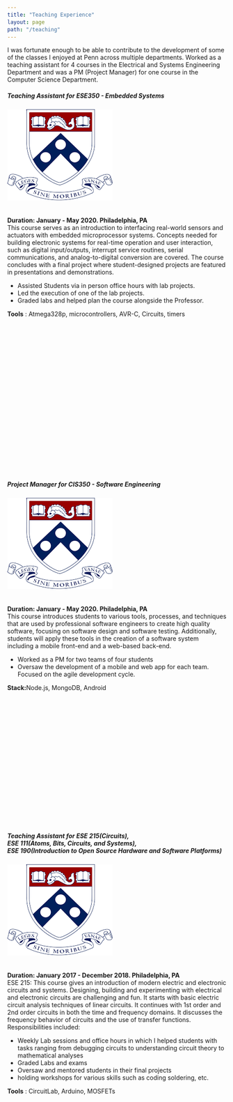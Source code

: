 ```yaml
---
title: "Teaching Experience"
layout: page
path: "/teaching"
---
```


I was fortunate enough to be able to contribute to the development of some of the classes I enjoyed at Penn across multiple departments. Worked as a teaching assistant for 4 courses in the Electrical and Systems Engineering Department and was a PM (Project Manager) for one course in the Computer Science Department.

<div class="container">
    <div id='left-content'>
     <h5 id="Titre">Teaching Assistant for ESE350 - Embedded Systems</h5>
        <img id="Logo" src="./penn.png" alt="logo" />        
    </div>
    <div id='right-content'>        
        <br/><br/><b>Duration: January - May 2020. Philadelphia, PA</b><br/>
        This course serves as an introduction to interfacing real-world sensors and actuators with embedded microprocessor systems. Concepts needed for building electronic systems for real-time operation and user interaction, such as digital input/outputs, interrupt service routines, serial communications, and analog-to-digital conversion are covered. The course concludes with a final project where student-designed projects are featured in presentations and demonstrations.
         <ul> 
            <li>Assisted Students via in person office hours with lab projects. </li>
            <li>Led the execution of one of the lab projects. </li>
            <li>Graded labs and helped plan the course alongside the Professor.</li>
        </ul> 
        <b>Tools</b> : Atmega328p, microcontrollers, AVR-C, Circuits, timers 
        </span>
    </div>
    <br/><br/><br/><br/><br/><br/><br/><br/><br/>
</div>

<br/><br/><br/><br/><br/><br/><br/><br/><br/><br/><br/>
<div class="container">
    <div id='left-content'>
     <h5 id="Titre">Project Manager for CIS350 - Software Engineering</h5>
        <img id="Logo" src="./penn.png" alt="logo" />        
    </div>
    <div id='right-content'>        
        <br/><br/><b>Duration: January - May 2020. Philadelphia, PA</b><br/>
        This course introduces students to various tools, processes, and techniques that are used by professional software engineers to create high quality software, focusing on software design and software testing. Additionally, students will apply these tools in the creation of a software system including a mobile front-end and a web-based back-end.<br/>
         <ul> 
            <li>Worked as a PM for two teams of four students </li>
            <li>Oversaw the development of a mobile and web app for each team. Focused on the agile development cycle. </li>
        </ul> 
        <b>Stack:</b>Node.js, MongoDB, Android   
        </span>
    </div>
    <br/><br/><br/><br/><br/><br/><br/>
</div>

<br/><br/><br/><br/><br/><br/><br/><br/><br/><br/>
<div class="container">
    <div id='left-content'>
     <h5 id="Titre">Teaching Assistant for ESE 215(Circuits),<br/> ESE 111(Atoms, Bits, Circuits, and Systems),<br/> ESE 190(Introduction to Open Source Hardware and Software Platforms)</h5>
        <img id="Logo" src="./penn.png" alt="logo" />        
    </div>
    <div id='right-content'>        
        <br/><br/><b>Duration: January 2017 - December 2018. Philadelphia, PA</b><br/>
        ESE 215: This course gives an introduction of modern electric and electronic circuits and systems. Designing, building and experimenting with electrical and electronic circuits are challenging and fun. It starts with basic electric circuit analysis techniques of linear circuits. It continues with 1st order and 2nd order circuits in both the time and frequency domains. It discusses the frequency behavior of circuits and the use of transfer functions. 
        Responsibilities included:
         <ul> 
            <li>Weekly Lab sessions and office hours in which I helped students with tasks ranging from debugging circuits to understanding circuit theory to mathematical analyses </li>
            <li>Graded Labs and exams</li>
            <li>Oversaw and mentored students in their final projects</li>
            <li>holding workshops for various skills such as coding soldering, etc.</li>
        </ul>  
        <b>Tools</b> : CircuitLab, Arduino, MOSFETs  
        </span>
    </div>
    <br/><br/><br/><br/><br/><br/><br/><br/>
</div>